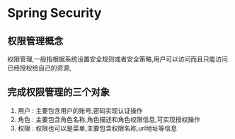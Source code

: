 # Spring Security



## 权限管理概念	



权限管理,一般指根据系统设置安全规则或者安全策略,用户可以访问而且只能访问已经授权给自己的资源,



## 完成权限管理的三个对象



1. 用户 : 主要包含用户的账号,密码实现认证操作
2. 角色 : 主要包含角色名称,角色描述和角色权限信息,可实现授权操作
3. 权限 : 权限也可以是菜单,主要包含权限名称,url地址等信息



